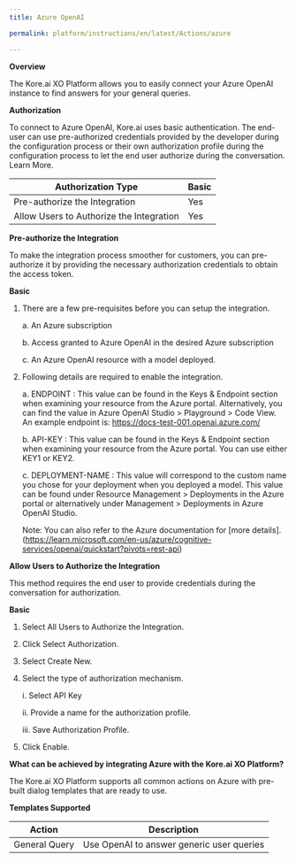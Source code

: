 ```yaml
---
title: Azure OpenAI

permalink: platform/instructions/en/latest/Actions/azure

---
```


<base target="_blank">
<container>

**Overview**

The Kore.ai XO Platform allows you to easily connect your Azure OpenAI instance to find answers for your general queries.

</container>

<container>

**Authorization**
 
To connect to Azure OpenAI, Kore.ai uses basic authentication. The end-user can use pre-authorized credentials provided by the developer during the configuration process or their own authorization profile during the configuration process to let the end user authorize during the conversation. Learn More.
 
 
 |Authorization Type                      | Basic |
 |----------------------------------------|-------|
 |Pre-authorize the Integration           |  Yes  |
 |Allow Users to Authorize the Integration|  Yes  |


**Pre-authorize the Integration**
 
 To make the integration process smoother for customers, you can pre-authorize it by providing the necessary authorization credentials to obtain the access token.

**Basic**
 
1. There are a few pre-requisites before you can setup the integration.
 
   a. An Azure subscription
 
   b. Access granted to Azure OpenAI in the desired Azure subscription
 
   c. An Azure OpenAI resource with a model deployed.
 
2. Following details are required to enable the integration.
 
   a. ENDPOINT : This value can be found in the Keys & Endpoint section when examining your resource from the Azure portal. Alternatively, you can find the value in       Azure OpenAI Studio > Playground > Code View. An example endpoint is: https://docs-test-001.openai.azure.com/
  
   b. API-KEY : This value can be found in the Keys & Endpoint section when examining your resource from the Azure portal. You can use either KEY1 or KEY2.
 
   c. DEPLOYMENT-NAME : This value will correspond to the custom name you chose for your deployment when you deployed a model. This value can be found under Resource       Management > Deployments in the Azure portal or alternatively under Management > Deployments in Azure OpenAI Studio. 
 
   Note: You can also refer to the Azure documentation for [more details]. (https://learn.microsoft.com/en-us/azure/cognitive-services/openai/quickstart?pivots=rest-api)
 
**Allow Users to Authorize the Integration**
 
This method requires the end user to provide credentials during the conversation for authorization.
 
**Basic**
 
1. Select All Users to Authorize the Integration.
 
2. Click Select Authorization.
 
3. Select Create New.
 
4. Select the type of authorization mechanism. 
 
   i.  Select API Key
 
   ii.  Provide a name for the authorization profile.
 
   iii.  Save Authorization Profile.
 
 5.  Click Enable.
 
 </container>
 
 <container>

**What can be achieved by integrating Azure with the Kore.ai XO Platform?**
 
 The Kore.ai XO Platform supports all common actions on Azure with pre-built dialog templates that are ready to use.
 
**Templates Supported**

| Action           | Description            |
|------------------|------------------------|
|General Query     |Use OpenAI to answer generic user queries|

</container>

